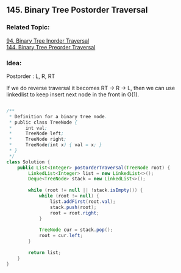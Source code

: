 ## 145. Binary Tree Postorder Traversal

### Related Topic:
[94. Binary Tree Inorder Traversal](https://github.com/junj0619/CodeLab/blob/master/src/CS1802/Tree/094.%20Binary%20Tree%20Inorder%20Traversal.md)    
[144. Binary Tree Preorder Traversal](https://github.com/junj0619/CodeLab/edit/master/src/CS1802/Tree/144.%20Binary%20Tree%20Preorder%20Traversal.md)

### Idea:
Postorder : L, R, RT 

If we do reverse traversal it becomes RT -> R -> L, then we can use linkedlist to keep insert next node in the front in O(1).


```java

/**
 * Definition for a binary tree node.
 * public class TreeNode {
 *     int val;
 *     TreeNode left;
 *     TreeNode right;
 *     TreeNode(int x) { val = x; }
 * }
 */
class Solution {
    public List<Integer> postorderTraversal(TreeNode root) {
        LinkedList<Integer> list = new LinkedList<>();
        Deque<TreeNode> stack = new LinkedList<>();
        
        while (root != null || !stack.isEmpty()) {
            while (root != null) {
                list.addFirst(root.val);
                stack.push(root);
                root = root.right;
            }
            
            TreeNode cur = stack.pop();
            root = cur.left;                
        }
        
        return list;
    }
}

```
